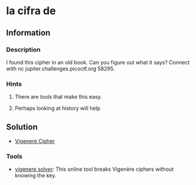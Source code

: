 # la cifra de

## Information

### Description

I found this cipher in an old book. Can you figure out what it says? Connect with nc jupiter.challenges.picoctf.org 58295.

### Hints

1. There are tools that make this easy.

2. Perhaps looking at history will help

## Solution

- [Vigenere Cipher]()

### Tools

- [vigenere solver](https://www.guballa.de/vigenere-solver): This online tool breaks Vigenère ciphers without knowing the key.
